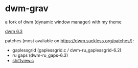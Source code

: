 # dwm-grav
a fork of dwm (dynamic window manager) with my theme

[dwm 6.3](https://dwm.suckless.org/)

patches (most avaliable on https://dwm.suckless.org/patches/):

- gaplessgrid (gaplessgrid.c / dwm-ru_gaplessgrid-6.2)
- ru gaps     (dwm-ru_gaps-6.3)
- [shiftview.c](https://lists.suckless.org/dev/1104/7590.html)
